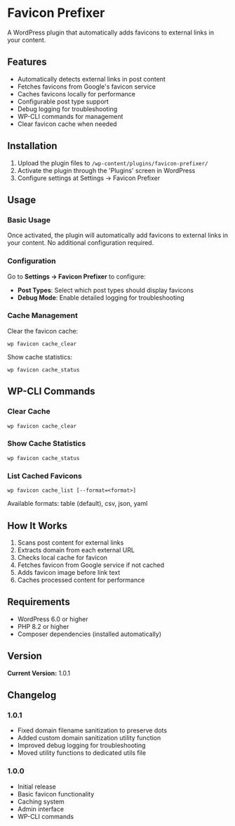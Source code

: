 # Favicon Prefixer

A WordPress plugin that automatically adds favicons to external links in your content.

## Features

- Automatically detects external links in post content
- Fetches favicons from Google's favicon service
- Caches favicons locally for performance
- Configurable post type support
- Debug logging for troubleshooting
- WP-CLI commands for management
- Clear favicon cache when needed

## Installation

1. Upload the plugin files to `/wp-content/plugins/favicon-prefixer/`
2. Activate the plugin through the 'Plugins' screen in WordPress
3. Configure settings at Settings → Favicon Prefixer

## Usage

### Basic Usage

Once activated, the plugin will automatically add favicons to external links in your content. No additional configuration required.

### Configuration

Go to **Settings → Favicon Prefixer** to configure:

- **Post Types**: Select which post types should display favicons
- **Debug Mode**: Enable detailed logging for troubleshooting

### Cache Management

Clear the favicon cache:
```
wp favicon cache_clear
```

Show cache statistics:
```
wp favicon cache_status
```

## WP-CLI Commands

### Clear Cache
```
wp favicon cache_clear
```

### Show Cache Statistics
```
wp favicon cache_status
```

### List Cached Favicons
```
wp favicon cache_list [--format=<format>]
```

Available formats: table (default), csv, json, yaml

## How It Works

1. Scans post content for external links
2. Extracts domain from each external URL
3. Checks local cache for favicon
4. Fetches favicon from Google service if not cached
5. Adds favicon image before link text
6. Caches processed content for performance

## Requirements

- WordPress 6.0 or higher
- PHP 8.2 or higher
- Composer dependencies (installed automatically)

## Version

**Current Version:** 1.0.1

## Changelog

### 1.0.1
- Fixed domain filename sanitization to preserve dots
- Added custom domain sanitization utility function
- Improved debug logging for troubleshooting
- Moved utility functions to dedicated utils file

### 1.0.0
- Initial release
- Basic favicon functionality
- Caching system
- Admin interface
- WP-CLI commands